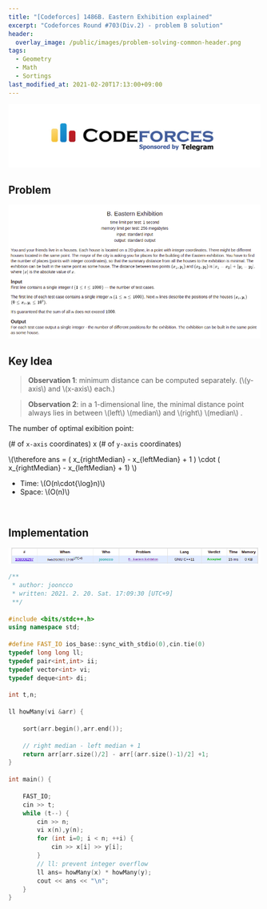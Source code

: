 ```yaml
---
title: "[Codeforces] 1486B. Eastern Exhibition explained"
excerpt: "Codeforces Round #703(Div.2) - problem B solution"
header:
  overlay_image: /public/images/problem-solving-common-header.png
tags:
  - Geometry
  - Math
  - Sortings
last_modified_at: 2021-02-20T17:13:00+09:00
---
```

<a href="https://codeforces.com/">
    <img src="/public/images/codeforces-logo.jpeg"/>
</a>

## Problem
<a href="http://codeforces.com/contest/1486/problem/B">
    <img src="/public/images/codeforces-1486B.png"/>
</a>

<br/>

## Key Idea
> **Observation 1**: minimum distance can be computed separately. (\\(y-axis\\) and \\(x-axis\\) each.)  

> **Observation 2**: in a 1-dimensional line, the minimal distance point always lies in between \\(left\\) \\(median\\) and \\(right\\) \\(median\\) .  

The number of optimal exibition point:  

(# of `x-axis` coordinates) x (# of `y-axis` coordinates)


\\(\therefore ans = ( x_{rightMedian} - x_{leftMedian} + 1 ) \cdot ( x_{rightMedian} - x_{leftMedian} + 1) \\)

- Time: \\(O(n\cdot{\log}n)\\)  
- Space: \\(O(n)\\)

<br/>

## Implementation
<img src="/public/images/codeforces-1486B-result.png"/>

```cpp
/**
 * author: jooncco
 * written: 2021. 2. 20. Sat. 17:09:30 [UTC+9]
 **/

#include <bits/stdc++.h>
using namespace std;

#define FAST_IO ios_base::sync_with_stdio(0),cin.tie(0)
typedef long long ll;
typedef pair<int,int> ii;
typedef vector<int> vi;
typedef deque<int> di;

int t,n;

ll howMany(vi &arr) {

    sort(arr.begin(),arr.end());

    // right median - left median + 1
    return arr[arr.size()/2] - arr[(arr.size()-1)/2] +1;
}

int main() {
    
    FAST_IO;
    cin >> t;
    while (t--) {
        cin >> n;
        vi x(n),y(n);
        for (int i=0; i < n; ++i) {
            cin >> x[i] >> y[i];
        }
        // ll: prevent integer overflow
        ll ans= howMany(x) * howMany(y);
        cout << ans << "\n";
    }
}

```